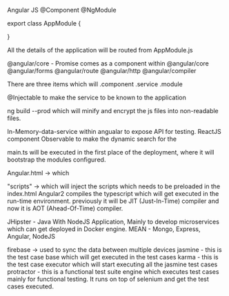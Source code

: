 
Angular JS
@Component
@NgModule

export class AppModule {

}

All the details of the application will be routed from AppModule.js

@angular/core - Promise comes as a component within @angular/core
@angular/forms
@angular/route
@angular/http
@angular/compiler


There are three items which will
.component
.service
.module

@Injectable to make the service to be known to the application

ng build --prod which will minify and encrypt the js files into non-readable files.

In-Memory-data-service within angualar to expose API for testing.
ReactJS component Observable to make the dynamic search for the 


main.ts will be executed in the first place of the deployment, where it will bootstrap the modules configured.

Angular.html -> which 

"scripts" -> which will inject the scripts which needs to be preloaded in the index.html
Angular2 compiles the typescript which will get executed in the run-time environment. previously it will be JIT (Just-In-Time) compiler and now it is AOT (Ahead-Of-Time) compiler.

JHipster - Java With NodeJS Application, Mainly to develop microservices which can get deployed in Docker engine.
MEAN - Mongo, Express, Angular, NodeJS

firebase -> used to sync the data between multiple devices
jasmine - this is the test case base which will get executed in the test cases
karma - this is the test case executor which will start executing all the jasmine test cases
protractor - this is a functional test suite engine which executes test cases mainly for functional testing. It runs on top of selenium and get the test cases executed.
